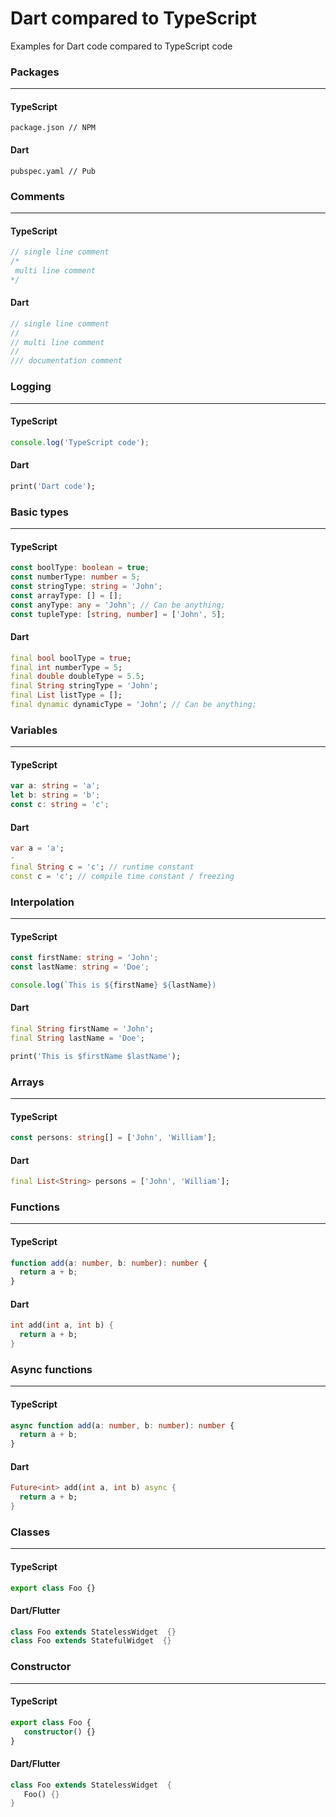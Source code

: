# Dart compared to TypeScript
Examples for Dart code compared to TypeScript code

### Packages
---
#### TypeScript
```
package.json // NPM
```
#### Dart
```
pubspec.yaml // Pub
```

### Comments
---
#### TypeScript
```ts
// single line comment
/* 
 multi line comment
*/
```

#### Dart
```dart
// single line comment
// 
// multi line comment
//
/// documentation comment
```

### Logging
---
#### TypeScript
```ts
console.log('TypeScript code');
```
#### Dart
```dart
print('Dart code');
```

### Basic types
---
#### TypeScript
```ts
const boolType: boolean = true;
const numberType: number = 5;
const stringType: string = 'John';
const arrayType: [] = [];
const anyType: any = 'John'; // Can be anything;
const tupleType: [string, number] = ['John', 5];
```
#### Dart
```dart
final bool boolType = true;
final int numberType = 5;
final double doubleType = 5.5;
final String stringType = 'John';
final List listType = [];
final dynamic dynamicType = 'John'; // Can be anything;
```

### Variables
---
#### TypeScript
```ts
var a: string = 'a';
let b: string = 'b';
const c: string = 'c';
```
#### Dart
```dart
var a = 'a';
-
final String c = 'c'; // runtime constant
const c = 'c'; // compile time constant / freezing 
```

### Interpolation
---
#### TypeScript
```ts
const firstName: string = 'John';
const lastName: string = 'Doe';

console.log(`This is ${firstName} ${lastName})
```

#### Dart
```dart
final String firstName = 'John';
final String lastName = 'Doe';

print('This is $firstName $lastName');
```

### Arrays
---
#### TypeScript
```ts
const persons: string[] = ['John', 'William'];
```
#### Dart
```dart
final List<String> persons = ['John', 'William'];
```

### Functions
---
#### TypeScript
```ts
function add(a: number, b: number): number {
  return a + b;
}
```
#### Dart
```dart
int add(int a, int b) {
  return a + b;
}
```

### Async functions
---
#### TypeScript
```ts
async function add(a: number, b: number): number {
  return a + b;
}
```
#### Dart
```dart
Future<int> add(int a, int b) async {
  return a + b;
}
```

### Classes
---
#### TypeScript
```ts
export class Foo {}
```
#### Dart/Flutter
```dart
class Foo extends StatelessWidget  {}
class Foo extends StatefulWidget  {}
```

### Constructor
---
#### TypeScript
```ts
export class Foo {
   constructor() {}  
}
```
#### Dart/Flutter
```dart
class Foo extends StatelessWidget  {
   Foo() {}
}
```
